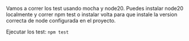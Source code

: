 Vamos a correr los test usando mocha y node20.
Puedes instalar node20 localmente y correr npm test o instalar volta para que instale la version correcta de node configurada en el proyecto.

Ejecutar los test:
```npm test```